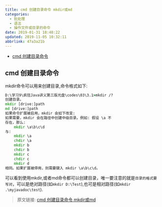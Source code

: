 ```yaml
---
title: cmd 创建目录命令 mkdir或md
categories: 
  - 批处理
  - 语法
  - 操作文件或目录的命令
date: 2019-01-31 18:48:22
updated: 2019-11-05 10:32:11
abbrlink: 47a3a21b
---
```

- [cmd 创建目录命令](/blog/47a3a21b/#cmd-创建目录命令)

<!--more-->
<script src="https://cdn.bootcss.com/jquery/3.4.0/jquery.slim.min.js"></script>
<script>$(document).ready(function () {$(".post-body > ul:nth-child(1)").hide();});</script>

<!--end-->
## cmd 创建目录命令 ##
mkdir命令可以用来创建目录,命令格式如下:
```cmd
D:\学习9\疯狂Java讲义第三版光盘\codes\03\3.1>mkdir /?
创建目录。
mkdir [drive:]path
md [drive:]path
如果命令扩展被启用，mkdir 会如下改变:
如果需要，mkdir 会在路径中创建中级目录。例如: 假设 \a 不
存在，那么:
    mkdir \a\b\c\d
与:
    mkdir \a
    chdir \a
    mkdir b
    chdir b
    mkdir c
    chdir c
    mkdir d
相同。如果扩展被停用，则需要键入 mkdir \a\b\c\d。
```
可以看到使用mkdir,或者md命令都可以创建目录，唯一要注意的就是`目录的格式要写对`，可以是绝对路径(如`mkdir D:\Test`),也可是相对路径(如`mkdir .\myjavadoc\test`).

>原文链接: [cmd 创建目录命令 mkdir或md](https://lanlan2017.github.io/blog/47a3a21b/)
